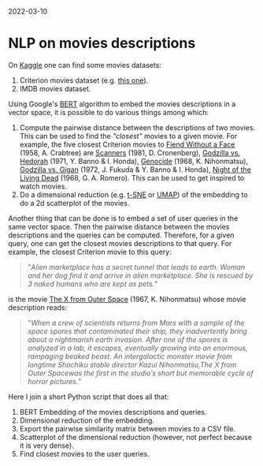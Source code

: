 2022-03-10

# NLP on movies descriptions

On [Kaggle](https://www.kaggle.com) one can find some movies datasets:

1. Criterion movies dataset (e.g. [this one](https://www.kaggle.com/ikarus777/criterion-movies-collection)).
2. IMDB movies dataset.

Using Google's [BERT](https://en.wikipedia.org/wiki/BERT_(language_model)) algorithm to embed the movies descriptions in a vector space, it is possible to do various things among which:

1. Compute the pairwise distance between the descriptions of two movies. This can be used to find the *"closest"* movies to a given movie. For example, the five closest Criterion movies to [Fiend Without a Face](https://www.imdb.com/title/tt0050393/?ref_=fn_al_tt_1) (1958, A. Crabtree) are [Scanners](https://www.imdb.com/title/tt0081455/?ref_=nv_sr_srsg_0) (1981, D. Cronenberg), [Godzilla vs. Hedorah](https://www.imdb.com/title/tt0067148/?ref_=nv_sr_srsg_0) (1971, Y. Banno & I. Honda), [Genocide](https://www.imdb.com/title/tt0063195/?ref_=nv_sr_srsg_0) (1968, K. Nihonmatsu), [Godzilla vs. Gigan](https://www.imdb.com/title/tt0068371/?ref_=nv_sr_srsg_0) (1972, J. Fukuda & Y. Banno & I. Honda), [Night of the Living Dead](https://www.imdb.com/title/tt0063350/?ref_=fn_al_tt_1) (1968, G. A. Romero). This can be used to get inspired to watch movies.
2. Do a dimensional reduction (e.g. [t-SNE](https://scikit-learn.org/stable/modules/generated/sklearn.manifold.TSNE.html) or [UMAP](https://umap-learn.readthedocs.io/en/latest/)) of the embedding to do a 2d scatterplot of the movies.

Another thing that can be done is to embed a set of user queries in the same vector space.
Then the pairwise distance between the movies descriptions and the queries can be computed.
Therefore, for a given query, one can get the closest movies descriptions to that query.
For example, the closest Criterion movie to this query:

>"*Alien marketplace has a secret tunnel that leads to earth. Woman and her dog find it and arrive in alien marketplace. She is rescued by 3 naked humans who are kept as pets.*"

is the movie [The X from Outer Space](https://www.imdb.com/title/tt0062411/?ref_=nv_sr_srsg_0) (1967, K. Nihonmatsu) whose movie description reads:

>"*When a crew of scientists returns from Mars with a sample of the space spores that contaminated their ship, they inadvertently bring about a nightmarish earth invasion. After one of the spores is analyzed in a lab, it escapes, eventually growing into an enormous, rampaging beaked beast. An intergalactic monster movie from longtime Shochiku stable director Kazui Nihonmatsu,The X from Outer Spacewas the first in the studio’s short but memorable cycle of horror pictures.*"

Here I join a short Python script that does all that:

1. BERT Embedding of the movies descriptions and queries.
2. Dimensional reduction of the embedding.
3. Export the pairwise similarity matrix between movies to a CSV file.
4. Scatterplot of the dimensional reduction (however, not perfect because it is very dense).
5. Find closest movies to the user queries.
